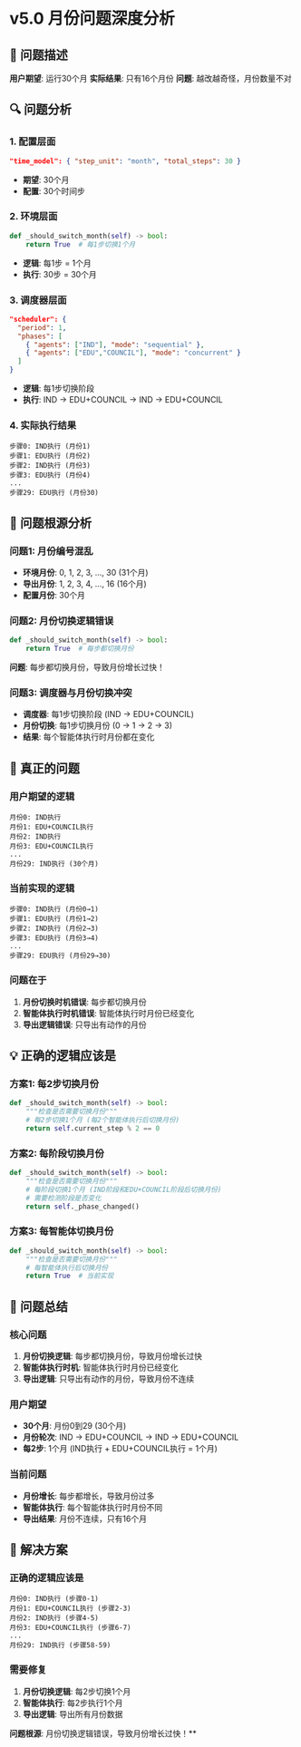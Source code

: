# v5.0 月份问题深度分析

## 🚨 问题描述

**用户期望**: 运行30个月
**实际结果**: 只有16个月份
**问题**: 越改越奇怪，月份数量不对

## 🔍 问题分析

### **1. 配置层面**
```json
"time_model": { "step_unit": "month", "total_steps": 30 }
```
- **期望**: 30个月
- **配置**: 30个时间步

### **2. 环境层面**
```python
def _should_switch_month(self) -> bool:
    return True  # 每1步切换1个月
```
- **逻辑**: 每1步 = 1个月
- **执行**: 30步 = 30个月

### **3. 调度器层面**
```json
"scheduler": {
  "period": 1,
  "phases": [
    { "agents": ["IND"], "mode": "sequential" },
    { "agents": ["EDU","COUNCIL"], "mode": "concurrent" }
  ]
}
```
- **逻辑**: 每1步切换阶段
- **执行**: IND → EDU+COUNCIL → IND → EDU+COUNCIL

### **4. 实际执行结果**
```
步骤0: IND执行 (月份1)
步骤1: EDU执行 (月份2)  
步骤2: IND执行 (月份3)
步骤3: EDU执行 (月份4)
...
步骤29: EDU执行 (月份30)
```

## 🤔 问题根源分析

### **问题1: 月份编号混乱**
- **环境月份**: 0, 1, 2, 3, ..., 30 (31个月)
- **导出月份**: 1, 2, 3, 4, ..., 16 (16个月)
- **配置月份**: 30个月

### **问题2: 月份切换逻辑错误**
```python
def _should_switch_month(self) -> bool:
    return True  # 每步都切换月份
```
**问题**: 每步都切换月份，导致月份增长过快！

### **问题3: 调度器与月份切换冲突**
- **调度器**: 每1步切换阶段 (IND → EDU+COUNCIL)
- **月份切换**: 每1步切换月份 (0 → 1 → 2 → 3)
- **结果**: 每个智能体执行时月份都在变化

## 🎯 真正的问题

### **用户期望的逻辑**
```
月份0: IND执行
月份1: EDU+COUNCIL执行
月份2: IND执行
月份3: EDU+COUNCIL执行
...
月份29: IND执行 (30个月)
```

### **当前实现的逻辑**
```
步骤0: IND执行 (月份0→1)
步骤1: EDU执行 (月份1→2)
步骤2: IND执行 (月份2→3)
步骤3: EDU执行 (月份3→4)
...
步骤29: EDU执行 (月份29→30)
```

### **问题在于**
1. **月份切换时机错误**: 每步都切换月份
2. **智能体执行时机错误**: 智能体执行时月份已经变化
3. **导出逻辑错误**: 只导出有动作的月份

## 💡 正确的逻辑应该是

### **方案1: 每2步切换月份**
```python
def _should_switch_month(self) -> bool:
    """检查是否需要切换月份"""
    # 每2步切换1个月 (每2个智能体执行后切换月份)
    return self.current_step % 2 == 0
```

### **方案2: 每阶段切换月份**
```python
def _should_switch_month(self) -> bool:
    """检查是否需要切换月份"""
    # 每阶段切换1个月 (IND阶段和EDU+COUNCIL阶段后切换月份)
    # 需要检测阶段是否变化
    return self._phase_changed()
```

### **方案3: 每智能体切换月份**
```python
def _should_switch_month(self) -> bool:
    """检查是否需要切换月份"""
    # 每智能体执行后切换月份
    return True  # 当前实现
```

## 🔧 问题总结

### **核心问题**
1. **月份切换逻辑**: 每步都切换月份，导致月份增长过快
2. **智能体执行时机**: 智能体执行时月份已经变化
3. **导出逻辑**: 只导出有动作的月份，导致月份不连续

### **用户期望**
- **30个月**: 月份0到29 (30个月)
- **月份轮次**: IND → EDU+COUNCIL → IND → EDU+COUNCIL
- **每2步**: 1个月 (IND执行 + EDU+COUNCIL执行 = 1个月)

### **当前问题**
- **月份增长**: 每步都增长，导致月份过多
- **智能体执行**: 每个智能体执行时月份不同
- **导出结果**: 月份不连续，只有16个月

## 🎯 解决方案

### **正确的逻辑应该是**
```
月份0: IND执行 (步骤0-1)
月份1: EDU+COUNCIL执行 (步骤2-3)
月份2: IND执行 (步骤4-5)
月份3: EDU+COUNCIL执行 (步骤6-7)
...
月份29: IND执行 (步骤58-59)
```

### **需要修复**
1. **月份切换逻辑**: 每2步切换1个月
2. **智能体执行**: 每2步执行1个月
3. **导出逻辑**: 导出所有月份数据

**问题根源**: 月份切换逻辑错误，导致月份增长过快！**

